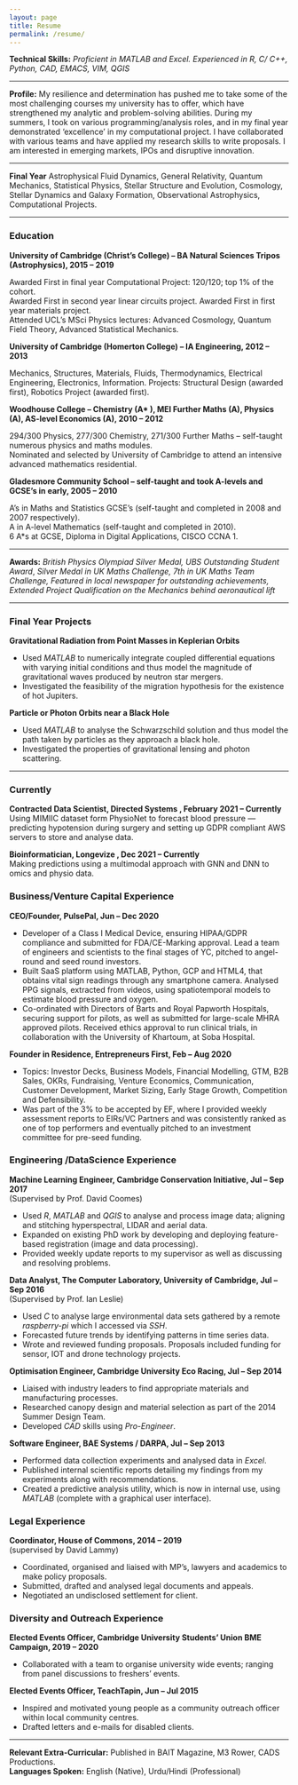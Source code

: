 ```yaml
---
layout: page
title: Resume
permalink: /resume/
---
```

**Technical Skills:** *Proficient in MATLAB and Excel. Experienced in R, C/ C++, Python, CAD, EMACS, VIM, QGIS*

------

**Profile:** My resilience and determination has pushed me to take some of the most challenging courses my university has to offer, which have strengthened my analytic and problem-solving abilities. During my summers, I took on various programming/analysis roles, and in my final year demonstrated ‘excellence’ in my computational project. I have collaborated with various teams and have applied my research skills to write proposals. I am interested in emerging markets, IPOs and disruptive innovation.

------

**Final Year** Astrophysical Fluid Dynamics, General Relativity, Quantum Mechanics, Statistical Physics, Stellar Structure and Evolution, Cosmology, Stellar Dynamics and Galaxy Formation, Observational Astrophysics, Computational Projects.

------

### **Education**

__University of Cambridge (Christ’s College) – BA Natural Sciences Tripos (Astrophysics), 2015 – 2019__ 

Awarded First in final year Computational Project: 120/120; top 1% of the cohort.<br/>
Awarded First in second year linear circuits project. Awarded First in first year materials project. <br/>
Attended UCL’s MSci Physics lectures: Advanced Cosmology, Quantum Field Theory, Advanced Statistical Mechanics.

__University of Cambridge (Homerton College) – IA Engineering,  2012 – 2013__

Mechanics, Structures, Materials, Fluids, Thermodynamics, Electrical Engineering, Electronics, Information. 
Projects: Structural Design (awarded first), Robotics Project (awarded first).

__Woodhouse College – Chemistry (A* ), MEI Further Maths (A), Physics (A), AS-level Economics (A), 2010 – 2012__

294/300 Physics, 277/300 Chemistry, 271/300 Further Maths – self-taught numerous physics and maths modules. <br/>
Nominated and selected by University of Cambridge to attend an intensive advanced mathematics residential.

__Gladesmore Community School – self-taught and took A-levels and GCSE’s in early, 2005 – 2010__

A’s in Maths and Statistics GCSE’s (self-taught and completed in 2008 and 2007 respectively). <br/>
A in A-level Mathematics (self-taught and completed in 2010). <br/>
6 A*s at GCSE, Diploma in Digital Applications, CISCO CCNA 1.

------

**Awards:** *British Physics Olympiad Silver Medal, UBS Outstanding Student Award*, *Silver Medal in UK Maths Challenge, 7th in UK Maths Team Challenge,* *Featured in local newspaper for outstanding achievements, Extended Project Qualification on the Mechanics behind aeronautical lift*

------

### **Final Year Projects**

**Gravitational Radiation from Point Masses in Keplerian Orbits**

- Used *MATLAB* to numerically integrate coupled differential equations with varying initial conditions and thus model the magnitude of gravitational waves produced by neutron star mergers.
- Investigated the feasibility of the migration hypothesis for the existence of hot Jupiters.

**Particle or Photon Orbits near a Black Hole**

- Used *MATLAB* to analyse the Schwarzschild solution and thus model the path taken by particles as they approach a black hole.
- Investigated the properties of gravitational lensing and photon scattering.

------

### **Currently**

**Contracted Data Scientist, Directed Systems , February 2021 – Currently** <br/>
Using MIMIIC dataset form PhysioNet to forecast blood pressure — predicting hypotension during surgery and setting up GDPR compliant AWS servers to store and analyse data.



**Bioinformatician, Longevize , Dec 2021 – Currently** <br/>
Making predictions using a multimodal approach with GNN and DNN to omics and physio data.

### **Business/Venture Capital Experience**

**CEO/Founder, PulsePal, Jun – Dec 2020** <br/>
* Developer of a Class I Medical Device, ensuring HIPAA/GDPR compliance and submitted for FDA/CE-Marking approval. Lead a team of engineers and scientists to the final stages of YC, pitched to angel-round and seed round investors.
* Built SaaS platform using MATLAB, Python, GCP and HTML4, that obtains vital sign readings through any smartphone camera. Analysed PPG signals, extracted from videos, using spatiotemporal models to estimate blood pressure and oxygen.
* Co-ordinated with Directors of Barts and Royal Papworth Hospitals, securing support for pilots, as well as submitted for large-scale MHRA approved pilots. Received ethics approval to run clinical trials, in collaboration with the University of Khartoum, at Soba Hospital.



**Founder in Residence, Entrepreneurs First, Feb – Aug 2020**
* Topics: Investor Decks, Business Models, Financial Modelling, GTM, B2B Sales, OKRs, Fundraising, Venture Economics, Communication, Customer Development, Market Sizing, Early Stage Growth, Competition and Defensibility.
*  Was part of the 3% to be accepted by EF, where I provided weekly assessment reports to EIRs/VC Partners and was consistently ranked as one of top performers and eventually pitched to an investment committee for pre-seed funding.

### **Engineering /DataScience Experience**

**Machine Learning Engineer, Cambridge Conservation Initiative, Jul – Sep 2017**<br/>(Supervised by Prof. David Coomes)
* Used *R*, *MATLAB* and *QGIS* to analyse and process image data; aligning and stitching hyperspectral, LIDAR and aerial data.
* Expanded on existing PhD work by developing and deploying feature-based registration (image and data processing).
* Provided weekly update reports to my supervisor as well as discussing and resolving problems.



**Data Analyst, The Computer Laboratory, University of Cambridge, Jul – Sep 2016**<br/>(Supervised by Prof. Ian Leslie)

* Used *C* to analyse large environmental data sets gathered by a remote *raspberry-pi* which I accessed via *SSH*.
* Forecasted future trends by identifying patterns in time series data.
* Wrote and reviewed funding proposals. Proposals included funding for sensor, IOT and drone technology projects.



**Optimisation Engineer, Cambridge University Eco Racing, Jul – Sep 2014**
* Liaised with industry leaders to find appropriate materials and manufacturing processes.
* Researched canopy design and material selection as part of the 2014 Summer Design Team.
* Developed *CAD* skills using *Pro-Engineer*.



**Software Engineer, BAE Systems / DARPA, Jul – Sep 2013**     

* Performed data collection experiments and analysed data in *Excel*.
* Published internal scientific reports detailing my findings from my experiments along with recommendations.
* Created a predictive analysis utility, which is now in internal use, using *MATLAB* (complete with a graphical user interface).



### **Legal Experience**

**Coordinator, House of Commons, 2014 –  2019** <br/> (supervised by David Lammy)

- Coordinated, organised and liaised with MP’s, lawyers and academics to make policy proposals.
- Submitted, drafted and analysed legal documents and appeals.
- Negotiated an undisclosed settlement for client.



###  **Diversity and Outreach Experience**

**Elected Events Officer, Cambridge University Students’ Union BME Campaign, 2019 –  2020**  
- Collaborated with a team to organise university wide events; ranging from panel discussions to freshers’ events.



**Elected Events Officer, TeachTapin, Jun – Jul 2015**  
- Inspired and motivated young people as a community outreach officer within local community centres.
- Drafted letters and e-mails for disabled clients.



------

**Relevant Extra-Curricular:** Published in BAIT Magazine, M3 Rower, CADS Productions.
<br/>
**Languages Spoken:** English (Native), Urdu/Hindi (Professional)
